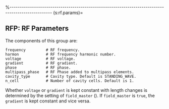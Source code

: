 %---------------------------------------------------------------------------------------------------
(s:rf.params)=
## RFP: RF Parameters

The components of this group are:
```{code} yaml
frequency         # RF frequency.
harmon            # RF frequency harmonic number.
voltage           # RF voltage.
gradient          # RF gradient.
phase             # RF phase.
multipass_phase   # RF Phase added to multipass elements.
cavity_type       # Cavity type. Default is STANDING_WAVE.
n_cell            # Number of cavity cells. Default is 1.
```

Whether `voltage` or `gradient` is kept constant with length changes is determined by
the setting of `field_master` ([](#s:master.g)). If `field_master` is `true`, the
`gradient` is kept constant and vice versa.
